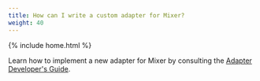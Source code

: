 ```yaml
---
title: How can I write a custom adapter for Mixer?
weight: 40
---
```

{% include home.html %}

Learn how to implement a new adapter for Mixer by consulting the
[Adapter Developer's Guide](https://github.com/istio/istio/wiki/Mixer-Adapter-Dev-Guide).
